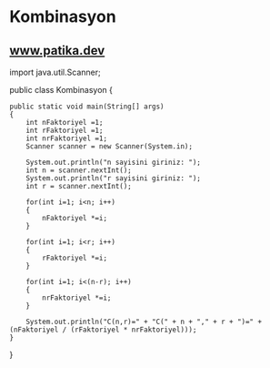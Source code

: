 # Kombinasyon
www.patika.dev
--------------


import java.util.Scanner;

public class Kombinasyon 
{

	public static void main(String[] args) 
	{
		int nFaktoriyel =1;
		int rFaktoriyel =1;
		int nrFaktoriyel =1;
		Scanner scanner = new Scanner(System.in);
		
		System.out.println("n sayisini giriniz: ");
		int n = scanner.nextInt();
		System.out.println("r sayisini giriniz: ");
		int r = scanner.nextInt();
		
		for(int i=1; i<n; i++)
		{
			nFaktoriyel *=i;
		}
		
		for(int i=1; i<r; i++)
		{
			rFaktoriyel *=i;
		}
		
		for(int i=1; i<(n-r); i++)
		{
			nrFaktoriyel *=i;
		}
		
		System.out.println("C(n,r)=" + "C(" + n + "," + r + ")=" + (nFaktoriyel / (rFaktoriyel * nrFaktoriyel)));
	}

}
